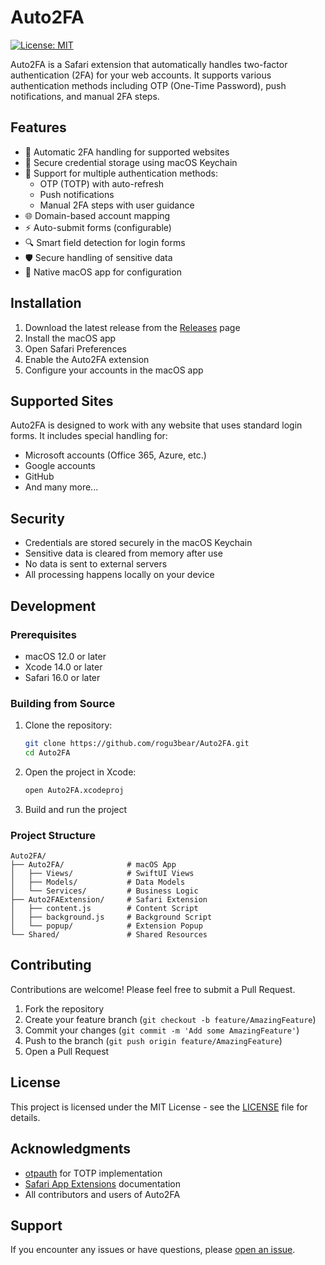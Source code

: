 # Auto2FA

[![License: MIT](https://img.shields.io/badge/License-MIT-yellow.svg)](https://opensource.org/licenses/MIT)

Auto2FA is a Safari extension that automatically handles two-factor authentication (2FA) for your web accounts. It supports various authentication methods including OTP (One-Time Password), push notifications, and manual 2FA steps.

## Features

- 🔐 Automatic 2FA handling for supported websites
- 🔑 Secure credential storage using macOS Keychain
- 🔄 Support for multiple authentication methods:
  - OTP (TOTP) with auto-refresh
  - Push notifications
  - Manual 2FA steps with user guidance
- 🌐 Domain-based account mapping
- ⚡ Auto-submit forms (configurable)
- 🔍 Smart field detection for login forms
- 🛡️ Secure handling of sensitive data
- 📱 Native macOS app for configuration

## Installation

1. Download the latest release from the [Releases](https://github.com/rogu3bear/Auto2FA/releases) page
2. Install the macOS app
3. Open Safari Preferences
4. Enable the Auto2FA extension
5. Configure your accounts in the macOS app

## Supported Sites

Auto2FA is designed to work with any website that uses standard login forms. It includes special handling for:

- Microsoft accounts (Office 365, Azure, etc.)
- Google accounts
- GitHub
- And many more...

## Security

- Credentials are stored securely in the macOS Keychain
- Sensitive data is cleared from memory after use
- No data is sent to external servers
- All processing happens locally on your device

## Development

### Prerequisites

- macOS 12.0 or later
- Xcode 14.0 or later
- Safari 16.0 or later

### Building from Source

1. Clone the repository:
   ```bash
   git clone https://github.com/rogu3bear/Auto2FA.git
   cd Auto2FA
   ```

2. Open the project in Xcode:
   ```bash
   open Auto2FA.xcodeproj
   ```

3. Build and run the project

### Project Structure

```
Auto2FA/
├── Auto2FA/              # macOS App
│   ├── Views/            # SwiftUI Views
│   ├── Models/           # Data Models
│   └── Services/         # Business Logic
├── Auto2FAExtension/     # Safari Extension
│   ├── content.js        # Content Script
│   ├── background.js     # Background Script
│   └── popup/            # Extension Popup
└── Shared/               # Shared Resources
```

## Contributing

Contributions are welcome! Please feel free to submit a Pull Request.

1. Fork the repository
2. Create your feature branch (`git checkout -b feature/AmazingFeature`)
3. Commit your changes (`git commit -m 'Add some AmazingFeature'`)
4. Push to the branch (`git push origin feature/AmazingFeature`)
5. Open a Pull Request

## License

This project is licensed under the MIT License - see the [LICENSE](LICENSE) file for details.

## Acknowledgments

- [otpauth](https://github.com/yeojz/otpauth) for TOTP implementation
- [Safari App Extensions](https://developer.apple.com/documentation/safariservices/safari_app_extensions) documentation
- All contributors and users of Auto2FA

## Support

If you encounter any issues or have questions, please [open an issue](https://github.com/yourusername/Auto2FA/issues). 

